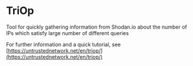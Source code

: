 # TriOp
Tool for quickly gathering information from Shodan.io about the number of IPs which satisfy large number of different queries

For further information and a quick tutorial, see [https://untrustednetwork.net/en/triop/](https://untrustednetwork.net/en/triop/)
